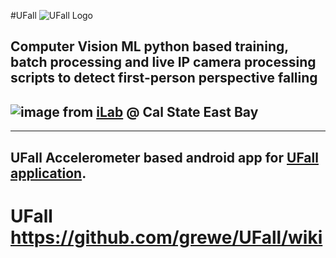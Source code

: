 #UFall ![UFall Logo](https://user-images.githubusercontent.com/54612462/116945338-031ac280-ac3d-11eb-81e0-9ec9f97ebae8.jpg) 

## Computer Vision ML python based training, batch processing and live IP camera processing scripts to detect first-person perspective falling

## ![image](https://user-images.githubusercontent.com/11790686/115646059-55232600-a2d6-11eb-905b-6b8bb37249ef.png)  from [iLab](http://borg.csueastbay.edu/~grewe/ilab/index.html) @ Cal State East Bay

---
## UFall Accelerometer based android app for [UFall application](https://github.com/grewe/UFallApp).


# UFall https://github.com/grewe/UFall/wiki



